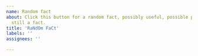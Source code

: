 ```yaml
---
name: Random fact
about: Click this button for a random fact, possibly useful, possible pointless, but
  still a fact.
title: 'RaNdOm FaCt'
labels: ''
assignees: ''

---
```



